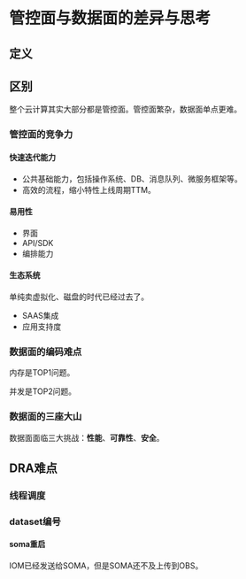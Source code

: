 # 管控面与数据面的差异与思考

## 定义



## 区别

整个云计算其实大部分都是管控面。管控面繁杂，数据面单点更难。

### 管控面的竞争力

#### 快速迭代能力

- 公共基础能力，包括操作系统、DB、消息队列、微服务框架等。
- 高效的流程，缩小特性上线周期TTM。

#### 易用性

- 界面
- API/SDK
- 编排能力

#### 生态系统

单纯卖虚拟化、磁盘的时代已经过去了。

- SAAS集成
- 应用支持度

### 数据面的编码难点

内存是TOP1问题。

并发是TOP2问题。

### 数据面的三座大山

数据面面临三大挑战：**性能**、**可靠性**、**安全**。

## DRA难点

### 线程调度

### dataset编号

#### soma重启

IOM已经发送给SOMA，但是SOMA还不及上传到OBS。
